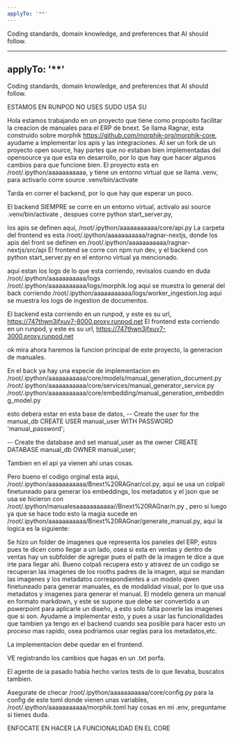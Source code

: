 ```yaml
---
applyTo: '**'
---
```

Coding standards, domain knowledge, and preferences that AI should follow.


---
applyTo: '**'
---
Coding standards, domain knowledge, and preferences that AI should follow.

ESTAMOS EN RUNPOD NO USES SUDO USA SU

Hola estamos trabajando en un proyecto que tiene como proposito facilitar la creacion de manuales para el ERP de bnext. Se llama Ragnar,
esta construido sobre morphik https://github.com/morphik-org/morphik-core, ayudame a implementar los apis y las integraciones.
Al ser un fork de un proyecto open source, hay partes que no estaban bien implementadas del opensource ya que esta en desarrollo, por lo que hay que hacer algunos cambios para que funcione bien.
El proyecto esta en /root/.ipython/aaaaaaaaaaa, y tiene un entorno virtual que se llama .venv, para activarlo corre source .venv/bin/activate

Tarda en correr el backend, por lo que hay que esperar un poco.

El backend SIEMPRE se corre en un entorno virtual, activalo asi source .venv/bin/activate ,
despues corre python start_server.py,   

los apis se definen aqui, /root/.ipython/aaaaaaaaaaa/core/api.py
La carpeta del frontend es esta /root/.ipython/aaaaaaaaaaa/ragnar-nextjs, donde los apis del front se definen en /root/.ipython/aaaaaaaaaaa/ragnar-nextjs/src/api
El frontend se corre con npm run dev, y el backend con python start_server.py en el entorno virtual ya mencionado.

aqui estan los logs de lo que esta corriendo, revisalos cuando en duda /root/.ipython/aaaaaaaaaaa/logs
/root/.ipython/aaaaaaaaaaa/logs/morphik.log  aqui se muestra lo general del back corriendo
/root/.ipython/aaaaaaaaaaa/logs/worker_ingestion.log  aqui se muestra los logs de ingestion de documentos.


El backend esta corriendo en un runpod, y este es su url,  https://747thwn3jfxuv7-8000.proxy.runpod.net
El frontend esta corriendo en un runpod, y este es su url, https://747thwn3jfxuv7-3000.proxy.runpod.net

ok mira ahora haremos la funcion principal de este proyecto, la generacion de manuales.

En el back ya hay una especie de implementacion en
/root/.ipython/aaaaaaaaaaa/core/models/manual_generation_document.py
/root/.ipython/aaaaaaaaaaa/core/services/manual_generator_service.py
/root/.ipython/aaaaaaaaaaa/core/embedding/manual_generation_embedding_model.py

esto debera estar en esta base de datos, -- Create the user for the manual_db
CREATE USER manual_user WITH PASSWORD 'manual_password';

-- Create the database and set manual_user as the owner
CREATE DATABASE manual_db OWNER manual_user;

Tambien en el api ya vienen ahi unas cosas.

Pero bueno el codigo orginal esta aqui,  /root/.ipython/aaaaaaaaaaa/Bnext%20RAGnar/col.py, aqui se usa un colpali finetuneado para generar los embeddings,
los metadatos y el json que se usa se hicieron con  /root/.ipython/manualesaaaaaaaaaaa//Bnext%20RAGnar/n.py  , pero si luego ya que se hace todo esto la magia sucede en /root/.ipython/aaaaaaaaaaa/Bnext%20RAGnar/generate_manual.py,
aqui la logica es la siguiente:

Se hizo un folder de imagenes que representa los paneles del ERP, estos pues te dicen como llegar a un lado, osea si esta en ventas y dentro de ventas hay un subfolder de agregar pues el path de la imagen te
dice a que irte para llegar ahi. Bueno colpali recupera esto y atravez de un codigo se recuperan las imagenes de los rooths padres de la imagen,
aqui se mandan las imagenes y los metadatos correspondientes a un modelo qwen finetuneado para generar manuales, es de modalidad visual, por lo que usa metadatos y imagenes para generar el manual.
El modelo genera un manual en formato markdown, y este  se supone que debe ser convertido a un powerpoint para aplicarle un diseño, a esto solo falta ponerle las imagenes que si son.
Ayudame a implementar esto, y pues a usar las funcionalidades que tambien ya tengo en el backend cuando sea posible para hacer esto un proceso
mas rapido, osea podriamos usar reglas para los metadatos,etc.

La implementacion debe quedar en el frontend.

VE registrando los cambios que hagas en un .txt porfa.

El agente de ia pasado habia hecho varios tests de lo que llevaba, buscalos tambien.

Asegurate de checar  /root/.ipython/aaaaaaaaaaa/core/config.py para la config de este toml donde vienen unas variables,  /root/.ipython/aaaaaaaaaaa/morphik.toml
hay cosas en mi .env, preguntame si tienes duda.

ENFOCATE EN HACER LA FUNCIONALIDAD EN EL CORE